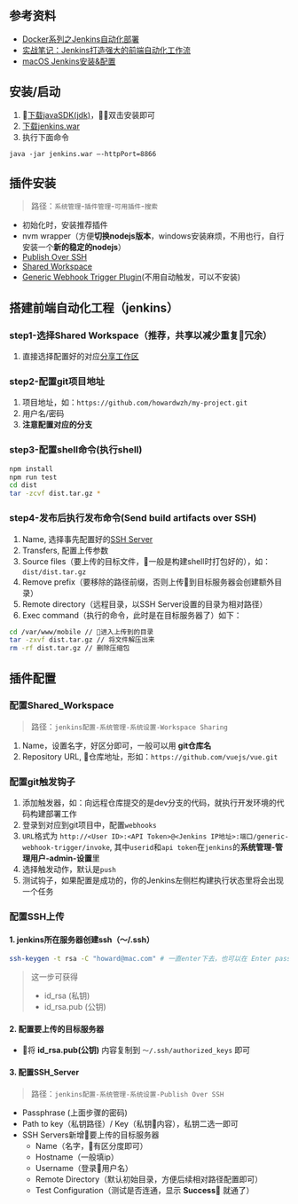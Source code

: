 ## 参考资料
- [Docker系列之Jenkins自动化部署](https://juejin.im/entry/5958f544f265da6c317d9c8f)
- [实战笔记：Jenkins打造强大的前端自动化工作流](https://juejin.im/post/5ad1980e6fb9a028c42ea1be)
- [macOS Jenkins安装&配置](https://www.jianshu.com/p/9dc3b45fbbec)

## 安装/启动
1. [下载javaSDK(jdk)](https://www.oracle.com/technetwork/java/javase/downloads/jdk8-downloads-2133151.html)，双击安装即可
2. [下载jenkins.war](https://jenkins.io/download/)
3. 执行下面命令
```
java -jar jenkins.war –-httpPort=8866
```
## 插件安装
> 路径：`系统管理`-`插件管理`-`可用插件`-`搜索`
- 初始化时，安装推荐插件
- nvm wrapper（方便**切换nodejs版本**，windows安装麻烦，不用也行，自行安装一个**新的稳定的nodejs**）
- [Publish Over SSH](#配置SSH上传)
- [Shared Workspace](#配置Shared_Workspace)
- [Generic Webhook Trigger Plugin](#配置git触发钩子)(不用自动触发，可以不安装)
 
## 搭建前端自动化工程（jenkins）

### step1-选择Shared Workspace（推荐，共享以减少重复冗余）
1. 直接选择配置好的对应[分享工作区](#配置Shared_Workspace)

### step2-配置git项目地址
1. 项目地址，如：`https://github.com/howardwzh/my-project.git`
2. 用户名/密码
3. **注意配置对应的分支**

### step3-配置shell命令(执行shell)
```zsh
npm install
npm run test
cd dist
tar -zcvf dist.tar.gz *
```
### step4-发布后执行发布命令(Send build artifacts over SSH)
1. Name, 选择事先配置好的[SSH Server](#配置SSH_Server)
2. Transfers, 配置上传参数
  1. Source files（要上传的目标文件，一般是构建shell时打包好的），如：`dist/dist.tar.gz`
  2. Remove prefix（要移除的路径前缀，否则上传到目标服务器会创建额外目录）
  3. Remote directory（远程目录，以SSH Server设置的目录为相对路径）
  4. Exec command（执行的命令，此时是在目标服务器了）如下：
```zsh
cd /var/www/mobile // 进入上传到的目录
tar -zxvf dist.tar.gz // 将文件解压出来
rm -rf dist.tar.gz // 删除压缩包
```

## 插件配置
### 配置Shared_Workspace
> 路径：`jenkins配置-系统管理-系统设置-Workspace Sharing`
1. Name，设置名字，好区分即可，一般可以用 **git仓库名**
2. Repository URL, 仓库地址，形如：`https://github.com/vuejs/vue.git`
### 配置git触发钩子
1. 添加触发器，如：向远程仓库提交的是dev分支的代码，就执行开发环境的代码构建部署工作
2. 登录到对应到git项目中，配置`webhooks`
  1. `URL`格式为 `http://<User ID>:<API Token>@<Jenkins IP地址>:端口/generic-webhook-trigger/invoke`, 其中`userid`和`api token`在`jenkins`的**系统管理-管理用户-admin-设置**里
  2. 选择触发动作，默认是`push`
3. 测试钩子，如果配置是成功的，你的Jenkins左侧栏构建执行状态里将会出现一个任务

### 配置SSH上传
#### 1. jenkins所在服务器创建ssh（～/.ssh）
```zsh
ssh-keygen -t rsa -C "howard@mac.com" # 一直enter下去，也可以在 Enter passphrase 输入密码，自己记住
```
> 这一步可获得
> - id_rsa (私钥)
> - id_rsa.pub (公钥)

#### 2. 配置要上传的目标服务器
- 将 **id_rsa.pub(公钥)** 内容复制到 `～/.ssh/authorized_keys` 即可

#### 3. 配置SSH_Server
> 路径：`jenkins配置-系统管理-系统设置-Publish Over SSH`
- Passphrase (上面步骤的密码)
- Path to key（私钥路径）/ Key（私钥内容），私钥二选一即可
- SSH Servers新增要上传的目标服务器
  - Name（名字，有区分度即可）
  - Hostname（一般填ip）
  - Username（登录用户名）
  - Remote Directory（默认初始目录，方便后续相对路径配置即可）
  - Test Configuration（测试是否连通，显示 **Success** 就通了）